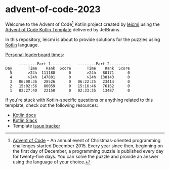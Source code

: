 # advent-of-code-2023

Welcome to the Advent of Code[^aoc] Kotlin project created by [leicmi][github] using the [Advent of Code Kotlin Template][template] delivered by JetBrains.

In this repository, leicmi is about to provide solutions for the puzzles using [Kotlin][kotlin] language.

[Personal leaderboard times](https://adventofcode.com/2023/leaderboard/self):
```text
      --------Part 1---------   --------Part 2---------
Day       Time    Rank  Score       Time    Rank  Score
  5       >24h  111188      0       >24h   80171      0
  4       >24h  147801      0       >24h  130143      0
  3   06:00:36   28526      0   06:22:25   23414      0
  2   15:02:56   80059      0   15:16:46   76162      0
  1   02:27:40   22150      0   02:33:35   13487      0
```

If you're stuck with Kotlin-specific questions or anything related to this template, check out the following resources:

- [Kotlin docs][docs]
- [Kotlin Slack][slack]
- Template [issue tracker][issues]


[^aoc]:
    [Advent of Code][aoc] – An annual event of Christmas-oriented programming challenges started December 2015.
    Every year since then, beginning on the first day of December, a programming puzzle is published every day for twenty-five days.
    You can solve the puzzle and provide an answer using the language of your choice.

[aoc]: https://adventofcode.com
[docs]: https://kotlinlang.org/docs/home.html
[github]: https://github.com/leicmi
[issues]: https://github.com/kotlin-hands-on/advent-of-code-kotlin-template/issues
[kotlin]: https://kotlinlang.org
[slack]: https://surveys.jetbrains.com/s3/kotlin-slack-sign-up
[template]: https://github.com/kotlin-hands-on/advent-of-code-kotlin-template
